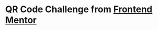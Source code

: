 # QR Code Challenge from [Frontend Mentor](https://www.frontendmentor.io/challenges/qr-code-component-iux_sIO_H)
